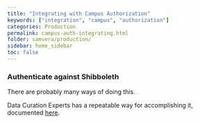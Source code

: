```yaml
---
title: "Integrating with Campus Authorization"
keywords: ["integration", "campus", "authorization"]
categories: Production
permalink: campus-auth-integrating.html
folder: samvera/production/
sidebar: home_sidebar
toc: false
---
```



### Authenticate against Shibboleth

There are probably many ways of doing this.

Data Curation Experts has a repeatable way for accomplishing it, documented  [here](https://curationexperts.github.io/playbook/authentication/shibboleth.html).
